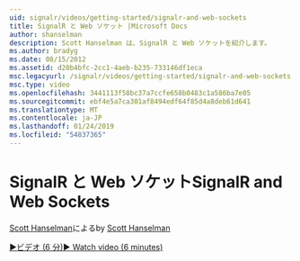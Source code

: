 ```yaml
---
uid: signalr/videos/getting-started/signalr-and-web-sockets
title: SignalR と Web ソケット |Microsoft Docs
author: shanselman
description: Scott Hanselman は、SignalR と Web ソケットを紹介します。
ms.author: bradyg
ms.date: 08/15/2012
ms.assetid: d20b4bfc-2cc1-4aeb-b235-733146df1eca
msc.legacyurl: /signalr/videos/getting-started/signalr-and-web-sockets
msc.type: video
ms.openlocfilehash: 3441113f58bc37a7ccfe658b0483c1a586ba7e05
ms.sourcegitcommit: ebf4e5a7ca301af8494edf64f85d4a8deb61d641
ms.translationtype: MT
ms.contentlocale: ja-JP
ms.lasthandoff: 01/24/2019
ms.locfileid: "54837365"
---
```

<a name="signalr-and-web-sockets"></a><span data-ttu-id="ccfed-103">SignalR と Web ソケット</span><span class="sxs-lookup"><span data-stu-id="ccfed-103">SignalR and Web Sockets</span></span>
====================
<span data-ttu-id="ccfed-104">[Scott Hanselman](https://github.com/shanselman)による</span><span class="sxs-lookup"><span data-stu-id="ccfed-104">by [Scott Hanselman](https://github.com/shanselman)</span></span>

[<span data-ttu-id="ccfed-105">&#9654;ビデオ (6 分)</span><span class="sxs-lookup"><span data-stu-id="ccfed-105">&#9654; Watch video (6 minutes)</span></span>](https://channel9.msdn.com/Blogs/ASP-NET-Site-Videos/signalr-and-web-sockets)
